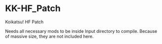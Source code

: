 # KK-HF_Patch
Koikatsu! HF Patch

Needs all necessary mods to be inside Input directory to compile. Because of massive size, they are not included here.
